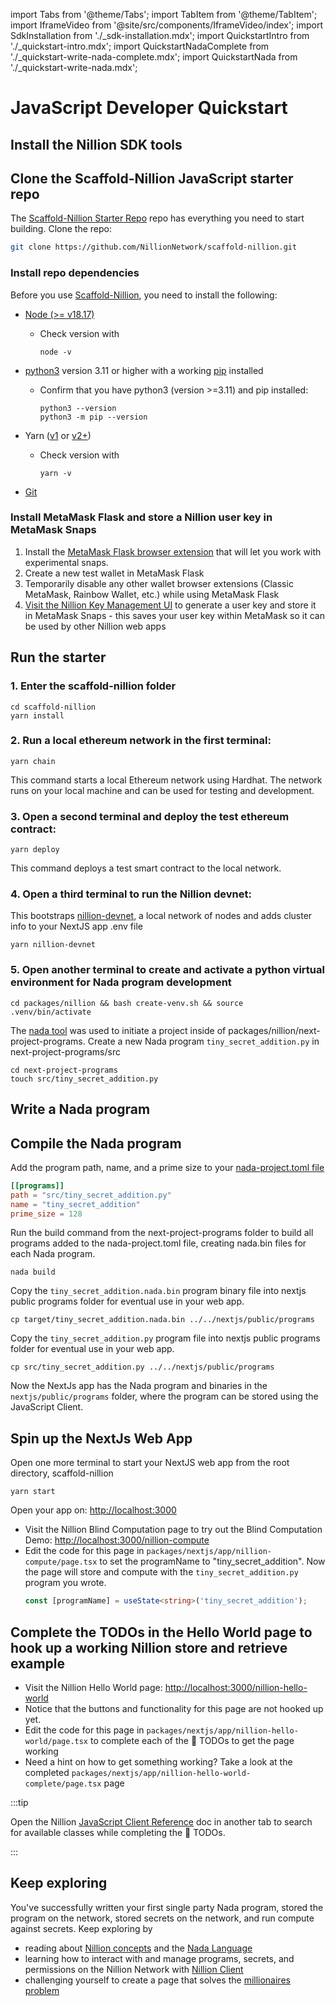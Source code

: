 import Tabs from '@theme/Tabs';
import TabItem from '@theme/TabItem';
import IframeVideo from '@site/src/components/IframeVideo/index';
import SdkInstallation from './\_sdk-installation.mdx';
import QuickstartIntro from './\_quickstart-intro.mdx';
import QuickstartNadaComplete from './\_quickstart-write-nada-complete.mdx';
import QuickstartNada from './\_quickstart-write-nada.mdx';

# JavaScript Developer Quickstart

<QuickstartIntro/>

## Install the Nillion SDK tools

<SdkInstallation/>

## Clone the Scaffold-Nillion JavaScript starter repo

The [Scaffold-Nillion Starter Repo](https://github.com/NillionNetwork/scaffold-nillion) repo has everything you need to start building. Clone the repo:

```bash
git clone https://github.com/NillionNetwork/scaffold-nillion.git
```

### Install repo dependencies

Before you use [Scaffold-Nillion](https://github.com/NillionNetwork/scaffold-nillion), you need to install the following:

- [Node (>= v18.17)](https://nodejs.org/en/download/)

  - Check version with
    ```
    node -v
    ```

- [python3](https://www.python.org/downloads/) version 3.11 or higher with a working [pip](https://pip.pypa.io/en/stable/getting-started/) installed

  - Confirm that you have python3 (version >=3.11) and pip installed:
    ```
    python3 --version
    python3 -m pip --version
    ```

- Yarn ([v1](https://classic.yarnpkg.com/en/docs/install/) or [v2+](https://yarnpkg.com/getting-started/install))
  - Check version with
    ```
    yarn -v
    ```
- [Git](https://git-scm.com/downloads)

### Install MetaMask Flask and store a Nillion user key in MetaMask Snaps

1. Install the [MetaMask Flask browser extension](https://docs.metamask.io/snaps/get-started/install-flask/) that will let you work with experimental snaps.
2. Create a new test wallet in MetaMask Flask
3. Temporarily disable any other wallet browser extensions (Classic MetaMask, Rainbow Wallet, etc.) while using MetaMask Flask
4. [Visit the Nillion Key Management UI](https://nillion-snap-site.vercel.app/) to generate a user key and store it in MetaMask Snaps - this saves your user key within MetaMask so it can be used by other Nillion web apps

## Run the starter

### 1. Enter the scaffold-nillion folder

```
cd scaffold-nillion
yarn install
```

### 2. Run a local ethereum network in the first terminal:

```
yarn chain
```

This command starts a local Ethereum network using Hardhat. The network runs on your local machine and can be used for testing and development.

### 3. Open a second terminal and deploy the test ethereum contract:

```
yarn deploy
```

This command deploys a test smart contract to the local network.

### 4. Open a third terminal to run the Nillion devnet:

This bootstraps [nillion-devnet](/nillion-devnet), a local network of nodes and adds cluster info to your NextJS app .env file

```
yarn nillion-devnet
```

### 5. Open another terminal to create and activate a python virtual environment for Nada program development

```
cd packages/nillion && bash create-venv.sh && source .venv/bin/activate
```

The [nada tool](https://docs.nillion.com/nada) was used to initiate a project inside of packages/nillion/next-project-programs. Create a new Nada program `tiny_secret_addition.py` in next-project-programs/src

```
cd next-project-programs
touch src/tiny_secret_addition.py
```

## Write a Nada program

<QuickstartNadaComplete/>

<QuickstartNada/>

## Compile the Nada program

Add the program path, name, and a prime size to your [nada-project.toml file](https://github.com/NillionNetwork/scaffold-nillion/blob/main/packages/nillion/next-project-programs/nada-project.toml)

```toml
[[programs]]
path = "src/tiny_secret_addition.py"
name = "tiny_secret_addition"
prime_size = 128
```

Run the build command from the next-project-programs folder to build all programs added to the nada-project.toml file, creating nada.bin files for each Nada program.

```
nada build
```

Copy the `tiny_secret_addition.nada.bin` program binary file into nextjs public programs folder for eventual use in your web app.

```
cp target/tiny_secret_addition.nada.bin ../../nextjs/public/programs
```

Copy the `tiny_secret_addition.py` program file into nextjs public programs folder for eventual use in your web app.

```
cp src/tiny_secret_addition.py ../../nextjs/public/programs
```

Now the NextJs app has the Nada program and binaries in the `nextjs/public/programs` folder, where the program can be stored using the JavaScript Client.

## Spin up the NextJs Web App

Open one more terminal to start your NextJS web app from the root directory, scaffold-nillion

```
yarn start
```

Open your app on: [http://localhost:3000](http://localhost:3000)

- Visit the Nillion Blind Computation page to try out the Blind Computation Demo: [http://localhost:3000/nillion-compute](http://localhost:3000/nillion-compute)
- Edit the code for this page in `packages/nextjs/app/nillion-compute/page.tsx` to set the programName to "tiny_secret_addition". Now the page will store and compute with the `tiny_secret_addition.py` program you wrote.
  ```ts
  const [programName] = useState<string>('tiny_secret_addition');
  ```

## Complete the TODOs in the Hello World page to hook up a working Nillion store and retrieve example

- Visit the Nillion Hello World page: [http://localhost:3000/nillion-hello-world](http://localhost:3000/nillion-hello-world)
- Notice that the buttons and functionality for this page are not hooked up yet.
- Edit the code for this page in `packages/nextjs/app/nillion-hello-world/page.tsx` to complete each of the 🎯 TODOs to get the page working
- Need a hint on how to get something working? Take a look at the completed `packages/nextjs/app/nillion-hello-world-complete/page.tsx` page

:::tip

Open the Nillion [JavaScript Client Reference](https://nillion.pub/nillion-js-reference/) doc in another tab to search for available classes while completing the 🎯 TODOs.

:::

## Keep exploring

You've successfully written your first single party Nada program, stored the program on the network, stored secrets on the network, and run compute against secrets. Keep exploring by

- reading about [Nillion concepts](/concepts) and the [Nada Language](nada-lang)
- learning how to interact with and manage programs, secrets, and permissions on the Nillion Network with [Nillion Client](/js-client)
- challenging yourself to create a page that solves the [millionaires problem](/multi-party-computation#classic-scenario-the-millionaires-problem)
